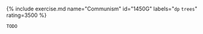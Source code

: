 {% include exercise.md name="Communism" id="1450G" labels="`dp` `trees`" rating=3500 %}

```
TODO
```
